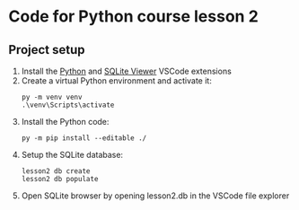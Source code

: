 # Code for Python course lesson 2

## Project setup

1. Install the [Python](https://marketplace.visualstudio.com/items?itemName=ms-python.python) and [SQLite Viewer](https://marketplace.visualstudio.com/items?itemName=qwtel.sqlite-viewer) VSCode extensions
2. Create a virtual Python environment and activate it:
    ```console
    py -m venv venv
    .\venv\Scripts\activate
    ```
3. Install the Python code:
    ```console
    py -m pip install --editable ./
    ```
4. Setup the SQLite database:
    ```
    lesson2 db create
    lesson2 db populate
    ```
5. Open SQLite browser by opening lesson2.db in the VSCode file explorer
